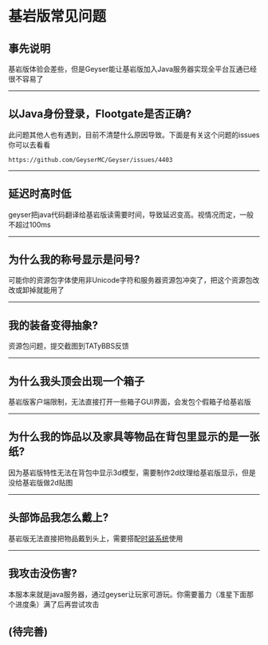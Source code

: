 # 基岩版常见问题

## 事先说明

基岩版体验会差些，但是Geyser能让基岩版加入Java服务器实现全平台互通已经很不容易了

---

## 以Java身份登录，Flootgate是否正确?

此问题其他人也有遇到，目前不清楚什么原因导致。下面是有关这个问题的issues你可以去看看
```
https://github.com/GeyserMC/Geyser/issues/4403
```

---

## 延迟时高时低

geyser把java代码翻译给基岩版读需要时间，导致延迟变高。视情况而定，一般不超过100ms

---

## 为什么我的称号显示是问号?

可能你的资源包字体使用非Unicode字符和服务器资源包冲突了，把这个资源包改改或卸掉就能用了

---

## 我的装备变得抽象?

资源包问题，提交截图到TATyBBS反馈

---

## 为什么我头顶会出现一个箱子

基岩版客户端限制，无法直接打开一些箱子GUI界面，会发包个假箱子给基岩版

---

## 为什么我的饰品以及家具等物品在背包里显示的是一张纸?

因为基岩版特性无法在背包中显示3d模型，需要制作2d纹理给基岩版显示，但是没给基岩版做2d贴图

---

## 头部饰品我怎么戴上?

基岩版无法直接把物品戴到头上，需要搭配[时装系统](https://wiki.tatysmp.love/#/Play/CosPlay/README)使用

---

## 我攻击没伤害?

本服本来就是java服务器，通过geyser让玩家可游玩。你需要蓄力（准星下面那个进度条）满了后再尝试攻击


## (待完善)